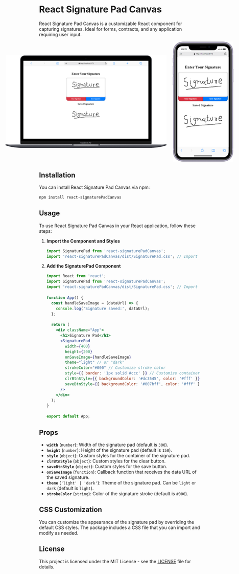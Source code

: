 # React Signature Pad Canvas

React Signature Pad Canvas is a customizable React component for capturing signatures. Ideal for forms, contracts, and any application requiring user input.

<div style="display: flex; justify-content: center; gap: 20px; align-items: center;">
  <img src="./images/laptop.png" alt="Signature Pad on Laptop" style="width: 600px; height: auto;">
  <img src="./images/mobile.png" alt="Signature Pad on Mobile" style="width: 190px; height: auto;">
</div>


## Installation

You can install React Signature Pad Canvas via npm:

```bash
npm install react-signaturePadCanvas
```

## Usage

To use React Signature Pad Canvas in your React application, follow these steps:

1. **Import the Component and Styles**

   ```jsx
   import SignaturePad from 'react-signaturePadCanvas';
   import 'react-signaturePadCanvas/dist/SignaturePad.css'; // Import the default CSS
   ```

2. **Add the SignaturePad Component**

   ```jsx
   import React from 'react';
   import SignaturePad from 'react-signaturePadCanvas';
   import 'react-signaturePadCanvas/dist/SignaturePad.css'; // Import the default CSS

   function App() {
     const handleSaveImage = (dataUrl) => {
       console.log('Signature saved:', dataUrl);
     };

     return (
       <div className="App">
         <h1>Signature Pad</h1>
         <SignaturePad
           width={400}
           height={200}
           onSaveImage={handleSaveImage}
           theme="light" // or "dark"
           strokeColor="#000" // Customize stroke color
           style={{ border: '1px solid #ccc' }} // Customize container style
           clrBtnStyle={{ backgroundColor: '#dc3545', color: '#fff' }} // Customize clear button style
           saveBtnStyle={{ backgroundColor: '#007bff', color: '#fff' }} // Customize save button style
         />
       </div>
     );
   }

   export default App;
   ```

## Props

- **`width`** (`number`): Width of the signature pad (default is `300`).
- **`height`** (`number`): Height of the signature pad (default is `150`).
- **`style`** (`object`): Custom styles for the container of the signature pad.
- **`clrBtnStyle`** (`object`): Custom styles for the clear button.
- **`saveBtnStyle`** (`object`): Custom styles for the save button.
- **`onSaveImage`** (`function`): Callback function that receives the data URL of the saved signature.
- **`theme`** (`'light' | 'dark'`): Theme of the signature pad. Can be `light` or `dark` (default is `light`).
- **`strokeColor`** (`string`): Color of the signature stroke (default is `#000`).

## CSS Customization

You can customize the appearance of the signature pad by overriding the default CSS styles. The package includes a CSS file that you can import and modify as needed.

## License

This project is licensed under the MIT License - see the [LICENSE](LICENSE) file for details.

